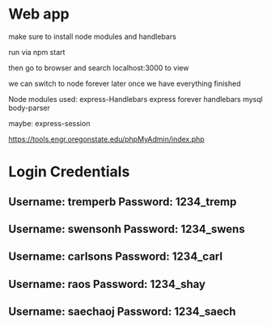 # Web app

make sure to install node modules and handlebars

run via npm start

then go to browser and search localhost:3000 to view

we can switch to node forever later once we have everything finished


Node modules used:
express-Handlebars
express
forever
handlebars
mysql
body-parser

maybe:
express-session

https://tools.engr.oregonstate.edu/phpMyAdmin/index.php

# Login Credentials
Username: tremperb      Password: 1234_tremp
--------------------------------------------
Username: swensonh      Password: 1234_swens
--------------------------------------------
Username: carlsons      Password: 1234_carl
--------------------------------------------
Username: raos          Password: 1234_shay
--------------------------------------------
Username: saechaoj      Password: 1234_saech
--------------------------------------------
